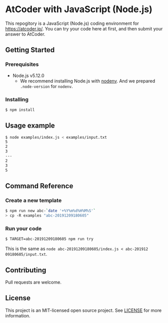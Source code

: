 # AtCoder with JavaScript (Node.js)

This repogitory is a JavaScript (Node.js) coding environment for https://atcoder.jp/. You can try your code here at first, and then submit your answer to AtCoder.

## Getting Started

### Prerequisites

- Node.js v5.12.0
  - We recommend installing Node.js with [nodenv](https://github.com/nodenv/nodenv). And we prepared `.node-version` for `nodenv`.

### Installing

```sh
$ npm install
```

## Usage example

```sh
$ node examples/index.js < examples/input.txt
5
2
3 
---
2
3
5
```

## Command Reference

### Create a new template

```sh
$ npm run new abc-`date '+%Y%m%d%H%M%S'`
> cp -R examples "abc-20191209180605"
```

### Run your code

```sh
$ TARGET=abc-20191209180605 npm run try
```

This is the same as `node abc-20191209180605/index.js < abc-201912
09180605/input.txt`.

## Contributing

Pull requests are welcome.

## License

This project is an MIT-licensed open source project. See [LICENSE](./LICENSE) for more information.
